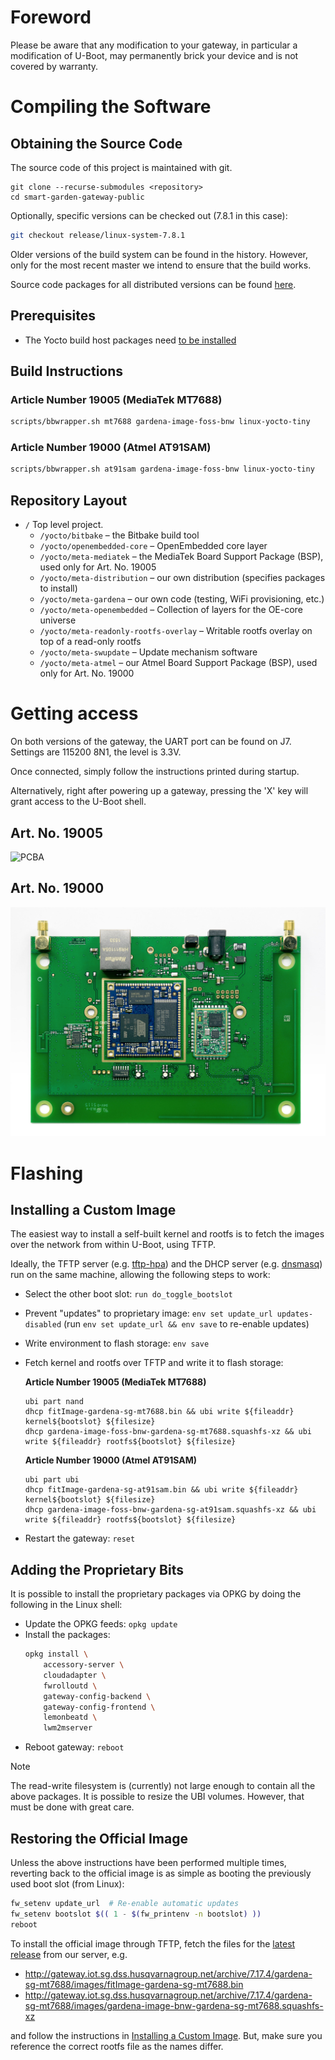# Foreword

Please be aware that any modification to your gateway, in particular a modification of U-Boot, may permanently brick
your device and is not covered by warranty.

# Compiling the Software

## Obtaining the Source Code

The source code of this project is maintained with git.

```
git clone --recurse-submodules <repository>
cd smart-garden-gateway-public
```
Optionally, specific versions can be checked out (7.8.1 in this case):
```bash
git checkout release/linux-system-7.8.1
```

Older versions of the build system can be found in the history. However, only for the most recent master we intend to
ensure that the build works.

Source code packages for all distributed versions can be found [here](https://opensource.smart.gardena.dev/gateway/index.html).

## Prerequisites

* The Yocto build host packages need [to be installed](https://docs.yoctoproject.org/dev/ref-manual/system-requirements.html?highlight=build%20host%20package#required-packages-for-the-build-host)

## Build Instructions

### Article Number 19005 (MediaTek MT7688)

```bash
scripts/bbwrapper.sh mt7688 gardena-image-foss-bnw linux-yocto-tiny
```

### Article Number 19000 (Atmel AT91SAM)

```bash
scripts/bbwrapper.sh at91sam gardena-image-foss-bnw linux-yocto-tiny
```

## Repository Layout

* ```/``` Top level project.
    * ```/yocto/bitbake``` – the Bitbake build tool
    * ```/yocto/openembedded-core``` – OpenEmbedded core layer
    * ```/yocto/meta-mediatek``` – the MediaTek Board Support Package (BSP), used only for Art. No. 19005
    * ```/yocto/meta-distribution``` – our own distribution (specifies packages to install)
    * ```/yocto/meta-gardena``` – our own code (testing, WiFi provisioning, etc.)
    * ```/yocto/meta-openembedded``` – Collection of layers for the OE-core universe
    * ```/yocto/meta-readonly-rootfs-overlay``` – Writable rootfs overlay on top of a read-only rootfs
    * ```/yocto/meta-swupdate``` – Update mechanism software
    * ```/yocto/meta-atmel``` – our Atmel Board Support Package (BSP), used only for Art. No. 19000

# Getting access

On both versions of the gateway, the UART port can be found on J7. Settings are 115200 8N1, the level is 3.3V.

Once connected, simply follow the instructions printed during startup.

Alternatively, right after powering up a gateway, pressing the 'X' key will grant access to the U-Boot shell.

## Art. No. 19005

![PCBA](doc/19005-pins.jpg)

## Art. No. 19000

![PCBA](doc/19000-pins.jpg)

# Flashing

## Installing a Custom Image

The easiest way to install a self-built kernel and rootfs is to fetch the images over the network from within U-Boot,
using TFTP.

Ideally, the TFTP server (e.g. [tftp-hpa](https://git.kernel.org/pub/scm/network/tftp/tftp-hpa.git)) and the DHCP server
(e.g. [dnsmasq](https://thekelleys.org.uk/dnsmasq/doc.html)) run on the same machine, allowing the following steps to
work:

- Select the other boot slot: `run do_toggle_bootslot`
- Prevent "updates" to proprietary image: `env set update_url updates-disabled`
  (run `env set update_url && env save` to re-enable updates)
- Write environment to flash storage: `env save`
- Fetch kernel and rootfs over TFTP and write it to flash storage:

  **Article Number 19005 (MediaTek MT7688)**
  ```
  ubi part nand
  dhcp fitImage-gardena-sg-mt7688.bin && ubi write ${fileaddr} kernel${bootslot} ${filesize}
  dhcp gardena-image-foss-bnw-gardena-sg-mt7688.squashfs-xz && ubi write ${fileaddr} rootfs${bootslot} ${filesize}
  ```

  **Article Number 19000 (Atmel AT91SAM)**
  ```
  ubi part ubi
  dhcp fitImage-gardena-sg-at91sam.bin && ubi write ${fileaddr} kernel${bootslot} ${filesize}
  dhcp gardena-image-foss-bnw-gardena-sg-at91sam.squashfs-xz && ubi write ${fileaddr} rootfs${bootslot} ${filesize}
  ```
- Restart the gateway: `reset`

## Adding the Proprietary Bits

It is possible to install the proprietary packages via OPKG by doing the following in the Linux shell:
- Update the OPKG feeds: `opkg update`
- Install the packages:
  ```bash
  opkg install \
      accessory-server \
      cloudadapter \
      fwrolloutd \
      gateway-config-backend \
      gateway-config-frontend \
      lemonbeatd \
      lwm2mserver
  ```
- Reboot gateway: `reboot`

> [!NOTE]
> The read-write filesystem is (currently) not large enough to contain all the above packages. It is possible to resize
> the UBI volumes. However, that must be done with great care.

## Restoring the Official Image

Unless the above instructions have been performed multiple times, reverting back to the official image is as simple as
booting the previously used boot slot (from Linux):
```bash
fw_setenv update_url  # Re-enable automatic updates
fw_setenv bootslot $(( 1 - $(fw_printenv -n bootslot) ))
reboot
```

To install the official image through TFTP, fetch the files for the [latest release][1] from our server, e.g.

- http://gateway.iot.sg.dss.husqvarnagroup.net/archive/7.17.4/gardena-sg-mt7688/images/fitImage-gardena-sg-mt7688.bin
- http://gateway.iot.sg.dss.husqvarnagroup.net/archive/7.17.4/gardena-sg-mt7688/images/gardena-image-bnw-gardena-sg-mt7688.squashfs-xz

and follow the instructions in [Installing a Custom Image](#installing-a-custom-image). But, make sure you
reference the correct rootfs file as the names differ.

[1]: https://github.com/husqvarnagroup/smart-garden-gateway-public/tags
